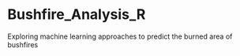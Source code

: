# Bushfire_Analysis_R
Exploring machine learning approaches to predict the burned area of bushfires
